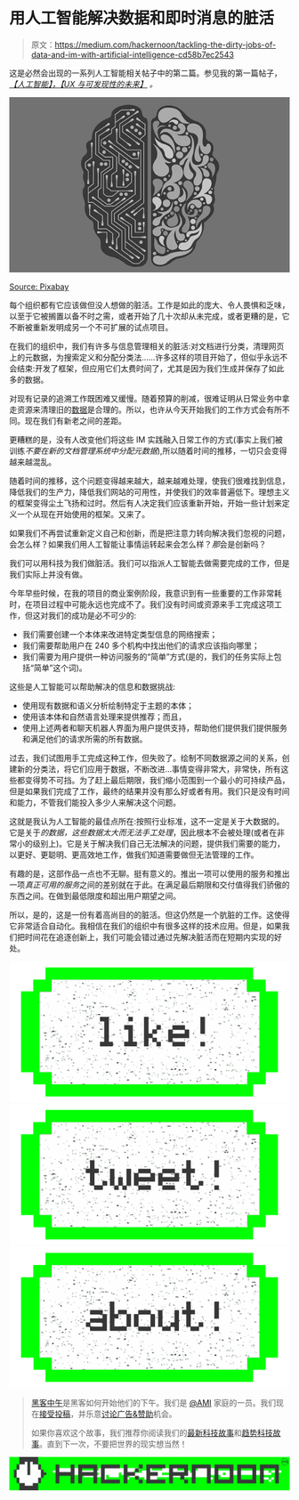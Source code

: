 # 用人工智能解决数据和即时消息的脏活

> 原文：<https://medium.com/hackernoon/tackling-the-dirty-jobs-of-data-and-im-with-artificial-intelligence-cd58b7ec2543>

这是必然会出现的一系列人工智能相关帖子中的第二篇。参见我的第一篇帖子， [*【人工智能】，【UX 与可发现性的未来】*](https://hackernoon.com/artificial-intelligence-ux-the-future-of-findability-e4b5088f47b1) *。*

![](img/56e5a539d97d41a77b490d58276e5435.png)

[Source: Pixabay](https://pixabay.com/en/artificial-intelligence-ai-robot-2228610/)

每个组织都有它应该做但没人想做的脏活。工作是如此的庞大、令人畏惧和乏味，以至于它被搁置以备不时之需，或者开始了几十次却从未完成，或者更糟的是，它不断被重新发明成另一个不可扩展的试点项目。

在我们的组织中，我们有许多与信息管理相关的脏活:对文档进行分类，清理网页上的元数据，为搜索定义和分配分类法……许多这样的项目开始了，但似乎永远不会结束:开发了框架，但应用它们太费时间了，尤其是因为我们生成并保存了如此多的数据。

对现有记录的追溯工作既困难又缓慢。随着预算的削减，很难证明从日常业务中拿走资源来清理旧的[数据](https://hackernoon.com/tagged/data)是合理的。所以，也许从今天开始我们的工作方式会有所不同。现在我们有新老之间的差距。

更糟糕的是，没有人改变他们将这些 IM 实践融入日常工作的方式(事实上我们被训练*不要在新的文档管理系统中分配元数据*),所以随着时间的推移，一切只会变得越来越混乱。

随着时间的推移，这个问题变得越来越大，越来越难处理，使我们很难找到信息，降低我们的生产力，降低我们网站的可用性，并使我们的效率普遍低下。理想主义的框架变得尘土飞扬和过时。然后有人决定我们应该重新开始，开始一些计划来定义一个从现在开始使用的框架。又来了。

如果我们不再尝试重新定义自己和创新，而是把注意力转向解决我们忽视的问题，会怎么样？如果我们用人工智能让事情运转起来会怎么样？*那*会是创新吗？

我们可以用科技为我们做脏活。我们可以指派人工智能去做需要完成的工作，但是我们实际上并没有做。

今年早些时候，在我的项目的商业案例阶段，我意识到有一些重要的工作非常耗时，在项目过程中可能永远也完成不了。我们没有时间或资源来手工完成这项工作，但这对我们的成功是必不可少的:

*   我们需要创建一个本体来改进特定类型信息的网络搜索；
*   我们需要帮助用户在 240 多个机构中找出他们的请求应该指向哪里；
*   我们需要为用户提供一种访问服务的“简单”方式(是的，我们的任务实际上包括“简单”这个词)。

这些是人工智能可以帮助解决的信息和数据挑战:

*   使用现有数据和语义分析绘制特定于主题的本体；
*   使用该本体和自然语言处理来提供推荐；而且，
*   使用上述两者和聊天机器人界面为用户提供支持，帮助他们提供我们提供服务和满足他们的请求所需的所有数据。

过去，我们试图用手工完成这种工作，但失败了。绘制不同数据源之间的关系，创建新的分类法，将它们应用于数据，不断改进…事情变得非常大，非常快，所有这些都变得势不可挡。为了赶上最后期限，我们缩小范围到一个最小的可持续产品，但是如果我们完成了工作，最终的结果并没有那么好或者有用。我们只是没有时间和能力，不管我们能投入多少人来解决这个问题。

这就是我认为人工智能的最佳点所在:按照行业标准，这不一定是关于大数据的。它是关于*的数据，这些数据太大而无法手工处理*，因此根本不会被处理(或者在非常小的级别上)。它是关于解决我们自己无法解决的问题，提供我们需要的能力，以更好、更聪明、更高效地工作，做我们知道需要做但无法管理的工作。

有趣的是，这部作品一点也不无聊。挺有意义的。推出一项可以使用的服务和推出一项*真正可用的服务*之间的差别就在于此。在满足最后期限和交付值得我们骄傲的东西之间。在做到最低限度和超出用户期望之间。

所以，是的，这是一份有着高尚目的的脏活。但这仍然是一个肮脏的工作。这使得它非常适合自动化。我相信在我们的组织中有很多这样的技术应用。但是，如果我们把时间花在追逐创新上，我们可能会错过通过先解决脏活而在短期内实现的好处。

[![](img/50ef4044ecd4e250b5d50f368b775d38.png)](http://bit.ly/HackernoonFB)[![](img/979d9a46439d5aebbdcdca574e21dc81.png)](https://goo.gl/k7XYbx)[![](img/2930ba6bd2c12218fdbbf7e02c8746ff.png)](https://goo.gl/4ofytp)

> [黑客中午](http://bit.ly/Hackernoon)是黑客如何开始他们的下午。我们是 [@AMI](http://bit.ly/atAMIatAMI) 家庭的一员。我们现在[接受投稿](http://bit.ly/hackernoonsubmission)，并乐意[讨论广告&赞助](mailto:partners@amipublications.com)机会。
> 
> 如果你喜欢这个故事，我们推荐你阅读我们的[最新科技故事](http://bit.ly/hackernoonlatestt)和[趋势科技故事](https://hackernoon.com/trending)。直到下一次，不要把世界的现实想当然！

![](img/be0ca55ba73a573dce11effb2ee80d56.png)
